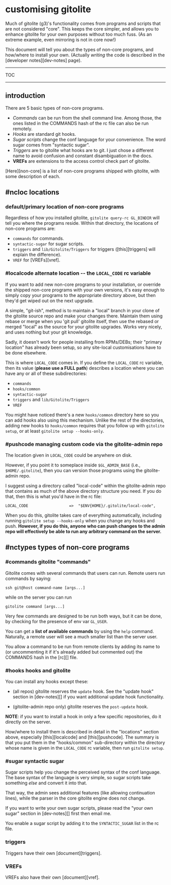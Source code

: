 # customising gitolite

Much of gitolite (g3)'s functionality comes from programs and scripts that are
not considered "core".  This keeps the core simpler, and allows you to enhance
gitolite for your own purposes without too much fuss.  (As an extreme example,
even mirroring is not in core now!)

This document will tell you about the types of non-core programs, and
how/where to install your own.  (Actually *writing* the code is described in
the [developer notes][dev-notes] page).

----

TOC

----

## introduction

There are 5 basic types of non-core programs.

  * *Commands* can be run from the shell command line.  Among those, the ones
    listed in the COMMANDS hash of the rc file can also be run remotely.
  * *Hooks* are standard git hooks.
  * *Sugar scripts* change the conf language for your convenience.  The word
    sugar comes from "syntactic sugar".
  * *Triggers* are to gitolite what hooks are to git.  I just chose a
    different name to avoid confusion and constant disambiguation in the docs.
  * **VREFs** are extensions to the access control check part of gitolite.

[Here][non-core] is a list of non-core programs shipped with gitolite, with
some description of each.

## #ncloc locations

### default/primary location of non-core programs

Regardless of how you installed gitolite, `gitolite query-rc GL_BINDIR` will
tell you where the programs reside.  Within that directory, the locations of
non-core programs are:

  * `commands` for commands.
  * `syntactic-sugar` for sugar scripts.
  * `triggers` and `lib/Gitolite/Triggers` for triggers ([this][triggers] will
    explain the difference).
  * `VREF` for [VREFs][vref].

### #localcode alternate location -- the `LOCAL_CODE` rc variable

If you want to add new non-core programs to your installation, or override the
shipped non-core programs with your own versions, it's easy enough to simply
copy your programs to the appropriate directory above, but then they'd get
wiped out on the next upgrade.

A simple, "git-ish", method is to maintain a "local" branch in your clone of
the gitolite source repo and make your changes there.  Maintain them using
rebase or merge when you 'git pull' gitolite itself, then use the rebased or
merged "local" as the source for your gitolite upgrades.  Works very nicely,
and uses nothing but your git knowledge.

Sadly, it doesn't work for people installing from RPMs/DEBs; their "primary
location" has already been setup, so any site-local customisations have to be
done elsewhere.

This is where `LOCAL_CODE` comes in.  If you define the `LOCAL_CODE` rc
variable, then its value (**please use a FULL path**) describes a location
where you can have any or all of these subdirectories:

  * `commands`
  * `hooks/common`
  * `syntactic-sugar`
  * `triggers` and `lib/Gitolite/Triggers`
  * `VREF`

You might have noticed there's a new `hooks/common` directory here so you can
add hooks also using this mechanism.  Unlike the rest of the directories,
adding new hooks to `hooks/common` requires that you follow up with `gitolite
setup`, or at least `gitolite setup --hooks-only`.

### #pushcode managing custom code via the gitolite-admin repo

The location given in `LOCAL_CODE` could be anywhere on disk.

However, if you point it to someplace inside `$GL_ADMIN_BASE` (i.e.,
`$HOME/.gitolite`), then you can version those programs using the
gitolite-admin repo.

I suggest using a directory called "local-code" within the gitolite-admin repo
that contains as much of the above directory structure you need.  If you do
that, then this is what you'd have in the rc file:

    LOCAL_CODE                  =>  "$ENV{HOME}/.gitolite/local-code",

When you do this, gitolite takes care of everything automatically, including
running `gitolite setup --hooks-only` when you change any hooks and push.
**However, if you do this, anyone who can push changes to the admin repo will
effectively be able to run any arbitrary command on the server.**

## #nctypes types of non-core programs

### #commands gitolite "commands"

Gitolite comes with several commands that users can run.  Remote users run
commands by saying:

    ssh git@host command-name [args...]

while on the server you can run

    gitolite command [args...]

Very few commands are designed to be run both ways, but it can be done, by
checking for the presence of env var `GL_USER`.

You can get a **list of available commands** by using the `help` command.
Naturally, a remote user will see a much smaller list than the server user.

You allow a command to be run from remote clients by adding its name to (or
uncommenting it if it's already added but commented out) the COMMANDS hash in
the [rc][] file.

### #hooks hooks and gitolite

You can install any hooks except these:

  * (all repos) gitolite reserves the `update` hook.  See the "update hook"
    section in [dev-notes][] if you want additional update hook functionality.

  * (gitolite-admin repo only) gitolite reserves the `post-update` hook.

**NOTE**: if you want to install a hook in only a few specific repositories,
do it directly on the server.

How/where to install them is described in detail in the "locations" section
above, especially [this][localcode] and [this][pushcode].  The summary is that
you put them in the "hooks/common" sub-directory within the directory whose
name is given in the `LOCAL_CODE` rc variable, then run `gitolite setup`.

### #sugar syntactic sugar

Sugar scripts help you change the perceived syntax of the conf language.  The
base syntax of the language is very simple, so sugar scripts take something
*else* and convert it into that.

That way, the admin sees additional features (like allowing continuation
lines), while the parser in the core gitolite engine does not change.

If you want to write your own sugar scripts, please read the "your own sugar"
section in [dev-notes][] first then email me.

You enable a sugar script by adding it to the `SYNTACTIC_SUGAR` list in the rc
file.

### triggers

Triggers have their own [document][triggers].

### VREFs

VREFs also have their own [document][vref].
